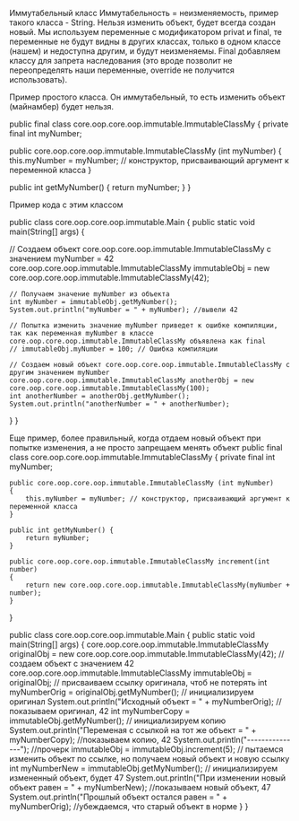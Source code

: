 Иммутабельный класс Иммутабельность = неизменяемость, пример такого класса - String. Нельзя изменить объект, будет всегда создан новый. Мы используем переменные с модификатором privat и final, те переменные не будут видны в других классах, только в одном классе (нашем) и недоступна другим, и будут неизменяемы. Final добавляем классу для запрета наследования (это вроде позволит не переопределять наши переменные, override не получится использовать).

Пример простого класса. Он иммутабельный, то есть изменить объект (майнамбер) будет нельзя.

public final class core.oop.core.oop.immutable.ImmutableClassMy { 
private final int myNumber;

public core.oop.core.oop.immutable.ImmutableClassMy (int myNumber)
{ 
this.myNumber = myNumber; // конструктор, присваивающий аргумент к переменной класса 
}

public int getMyNumber() { 
return myNumber; 
} 
}

Пример кода с этим классом

public class core.oop.core.oop.immutable.Main { public static void main(String[] args) { 

 // Создаем объект core.oop.core.oop.immutable.ImmutableClassMy с значением myNumber = 42 
 core.oop.core.oop.immutable.ImmutableClassMy immutableObj = new core.oop.core.oop.immutable.ImmutableClassMy(42);

    // Получаем значение myNumber из объекта
    int myNumber = immutableObj.getMyNumber();
    System.out.println("myNumber = " + myNumber); //вывели 42

    // Попытка изменить значение myNumber приведет к ошибке компиляции, так как переменная myNumber в классе core.oop.core.oop.immutable.ImmutableClassMy объявлена как final
    // immutableObj.myNumber = 100; // Ошибка компиляции

    // Создаем новый объект core.oop.core.oop.immutable.ImmutableClassMy с другим значением myNumber
    core.oop.core.oop.immutable.ImmutableClassMy anotherObj = new core.oop.core.oop.immutable.ImmutableClassMy(100);
    int anotherNumber = anotherObj.getMyNumber();
    System.out.println("anotherNumber = " + anotherNumber);
}
}


Еще пример, более правильный, когда отдаем новый объект при попытке изменения, а не просто запрещаем менять объект
public final class core.oop.core.oop.immutable.ImmutableClassMy {
    private final int myNumber;

    public core.oop.core.oop.immutable.ImmutableClassMy (int myNumber)
    {
        this.myNumber = myNumber; // конструктор, присваивающий аргумент к переменной класса
    }

    public int getMyNumber() {
        return myNumber;
    }

    public core.oop.core.oop.immutable.ImmutableClassMy increment(int number)
    {
        return new core.oop.core.oop.immutable.ImmutableClassMy(myNumber + number);
    }
}

public class core.oop.core.oop.immutable.Main {
    public static void main(String[] args) {
        core.oop.core.oop.immutable.ImmutableClassMy originalObj = new core.oop.core.oop.immutable.ImmutableClassMy(42); //создаем объект с значением 42
        core.oop.core.oop.immutable.ImmutableClassMy immutableObj = originalObj; // присваиваем ссылку оригинала, чтоб не потерять
        int myNumberOrig = originalObj.getMyNumber(); // инициализируем оригинал
        System.out.println("Исходный объект = " + myNumberOrig); //показываем оригинал, 42
        int myNumberCopy = immutableObj.getMyNumber();  // инициализируем копию
        System.out.println("Переменая с ссылкой на тот же объект = " + myNumberCopy); //показываем копию, 42
        System.out.println("---------------"); //прочерк
        immutableObj = immutableObj.increment(5); // пытаемся изменить объект по ссылке, но получаем новый объект и новую ссылку
        int myNumberNew = immutableObj.getMyNumber(); // инициализируем измененный объект, будет 47
        System.out.println("При изменении новый объект равен = " + myNumberNew); //показываем новый объект, 47
        System.out.println("Прошлый объект остался равен = " + myNumberOrig); //убеждаемся, что старый объект в норме
    }
    }
